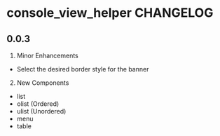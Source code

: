 # console_view_helper CHANGELOG

## 0.0.3

1. Minor Enhancements

 * Select the desired border style for the banner

2. New Components
 
 * list
 * olist (Ordered)
 * ulist (Unordered)
 * menu
 * table
